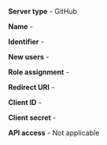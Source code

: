 **Server type** - GitHub

**Name** -

**Identifier** -

**New users** -

**Role assignment** -

**Redirect URI** -

**Client ID** -

**Client secret** -

**API access** - Not applicable
